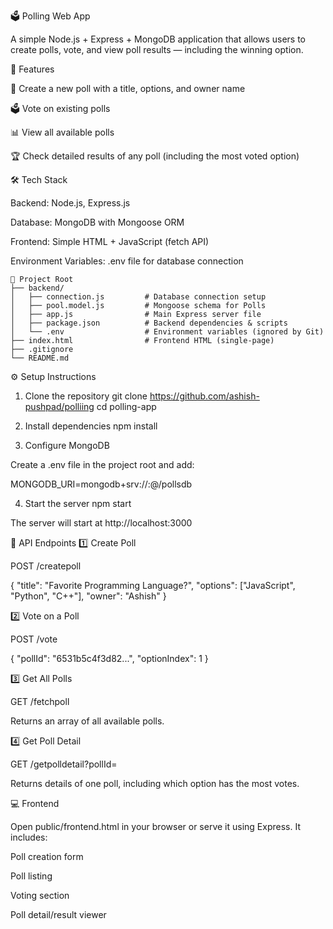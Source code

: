 🗳️ Polling Web App

A simple Node.js + Express + MongoDB application that allows users to create polls, vote, and view poll results — including the winning option.

🚀 Features

📝 Create a new poll with a title, options, and owner name

🗳️ Vote on existing polls

📊 View all available polls

🏆 Check detailed results of any poll (including the most voted option)

🛠️ Tech Stack

Backend: Node.js, Express.js

Database: MongoDB with Mongoose ORM

Frontend: Simple HTML + JavaScript (fetch API)

Environment Variables: .env file for database connection

```text
📂 Project Root
├── backend/
│   ├── connection.js         # Database connection setup
│   ├── pool.model.js         # Mongoose schema for Polls
│   ├── app.js                # Main Express server file
│   ├── package.json          # Backend dependencies & scripts
│   └── .env                  # Environment variables (ignored by Git)
├── index.html                # Frontend HTML (single-page)
├── .gitignore
└── README.md
```


⚙️ Setup Instructions
1. Clone the repository
git clone https://github.com/ashish-pushpad/polliing
cd polling-app

2. Install dependencies
npm install 

3. Configure MongoDB

Create a .env file in the project root and add:

MONGODB_URI=mongodb+srv://<username>:<password>@<cluster-url>/pollsdb

4. Start the server
npm start


The server will start at http://localhost:3000

🧠 API Endpoints
1️⃣ Create Poll

POST /createpoll

{
  "title": "Favorite Programming Language?",
  "options": ["JavaScript", "Python", "C++"],
  "owner": "Ashish"
}

2️⃣ Vote on a Poll

POST /vote

{
  "pollId": "6531b5c4f3d82...",
  "optionIndex": 1
}

3️⃣ Get All Polls

GET /fetchpoll

Returns an array of all available polls.

4️⃣ Get Poll Detail

GET /getpolldetail?pollId=<id>

Returns details of one poll, including which option has the most votes.

💻 Frontend

Open public/frontend.html in your browser or serve it using Express.
It includes:

Poll creation form

Poll listing

Voting section

Poll detail/result viewer
